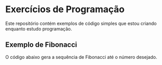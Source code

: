 # Exercícios de Programação

Este repositório contém exemplos de código simples que estou criando enquanto estudo programação.

## Exemplo de Fibonacci
O código abaixo gera a sequência de Fibonacci até o número desejado.
